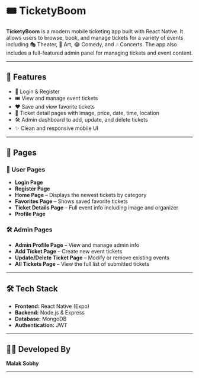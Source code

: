 # 🎟️ TicketyBoom

**TicketyBoom** is a modern mobile ticketing app built with React Native. It allows users to browse, book, and manage tickets for a variety of events including 🎭 Theater, 🎨 Art, 😂 Comedy, and 🎶 Concerts. The app also includes a full-featured admin panel for managing tickets and event content.

---

## 🚀 Features

- 🔐 Login & Register
- 🎟️ View and manage event tickets
- ❤️ Save and view favorite tickets
- 📄 Ticket detail pages with image, price, date, time, location
- 🛠️ Admin dashboard to add, update, and delete tickets
- ✨ Clean and responsive mobile UI

---

## 📱 Pages

### 👥 User Pages
- **Login Page**
- **Register Page**
- **Home Page** – Displays the newest tickets by category
- **Favorites Page** – Shows saved favorite tickets
- **Ticket Details Page** – Full event info including image and organizer
- **Profile Page**

### 🛠️ Admin Pages
- **Admin Profile Page** – View and manage admin info
- **Add Ticket Page** – Create new event tickets
- **Update/Delete Ticket Page** – Modify or remove existing events
- **All Tickets Page** – View the full list of submitted tickets

---

## 🛠️ Tech Stack

- **Frontend:** React Native (Expo)
- **Backend:** Node.js & Express
- **Database:** MongoDB
- **Authentication:** JWT

---

## 👩‍💻 Developed By

**Malak Sobhy**  

---
